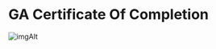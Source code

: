 # GA Certificate Of Completion

![imgAlt](https://res.cloudinary.com/dtp9f7dv2/image/upload/v1634835345/GA%20Cert/msedge_KI1ygcowvQ_vjrknk.png)
